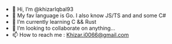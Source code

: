 - 👋 Hi, I’m @khizarIqbal93
- 👀 My fav language is Go. I also know JS/TS and and some C#
- 🌱 I’m currently learning C && Rust
- 💞️ I’m looking to collaborate on anything...
- 📫 How to reach me : Khizar.i0066@gmail.com

<!---
khizarIqbal93/khizarIqbal93 is a ✨ special ✨ repository because its `README.md` (this file) appears on your GitHub profile.
You can click the Preview link to take a look at your changes.
--->
